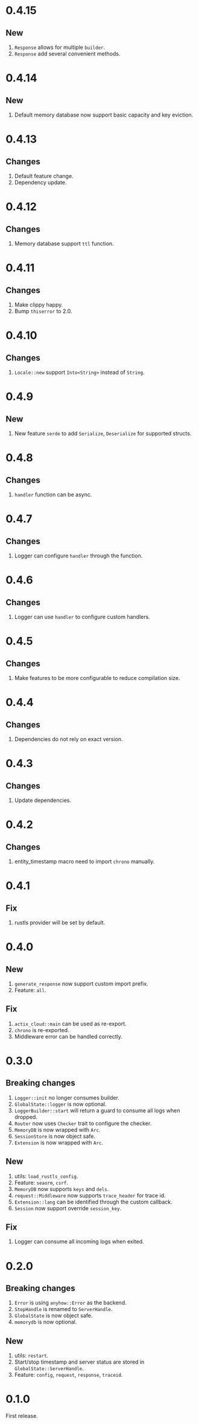 # 0.4.15
## New
1. `Response` allows for multiple `builder`.
2. `Response` add several convenient methods.

# 0.4.14
## New
1. Default memory database now support basic capacity and key eviction.

# 0.4.13
## Changes
1. Default feature change.
2. Dependency update.

# 0.4.12
## Changes
1. Memory database support `ttl` function.

# 0.4.11
## Changes
1. Make clippy happy.
2. Bump `thiserror` to 2.0.

# 0.4.10
## Changes
1. `Locale::new` support `Into<String>` instead of `String`.

# 0.4.9
## New
1. New feature `serde` to add `Serialize`, `Deserialize` for supported structs.

# 0.4.8
## Changes
1. `handler` function can be async.

# 0.4.7
## Changes
1. Logger can configure `handler` through the function.

# 0.4.6
## Changes
1. Logger can use `handler` to configure custom handlers.

# 0.4.5
## Changes
1. Make features to be more configurable to reduce compilation size.

# 0.4.4
## Changes
1. Dependencies do not rely on exact version.

# 0.4.3
## Changes
1. Update dependencies.

# 0.4.2
## Changes
1. entity_timestamp macro need to import `chrono` manually.

# 0.4.1
## Fix
1. rustls provider will be set by default.

# 0.4.0
## New
1. `generate_response` now support custom import prefix.
2. Feature: `all`.

## Fix
1. `actix_cloud::main` can be used as re-export.
2. `chrono` is re-exported.
3. Middleware error can be handled correctly.

# 0.3.0
## Breaking changes
1. `Logger::init` no longer consumes builder.
2. `GlobalState::logger` is now optional.
3. `LoggerBuilder::start` will return a guard to consume all logs when dropped.
4. `Router` now uses `Checker` trait to configure the checker.
5. `MemoryDB` is now wrapped with `Arc`.
6. `SessionStore` is now object safe.
7. `Extension` is now wrapped with `Arc`.

## New
1. utils: `load_rustls_config`.
2. Feature: `seaorm`, `csrf`.
3. `MemoryDB` now supports `keys` and `dels`.
4. `request::Middleware` now supports `trace_header` for trace id.
5. `Extension::lang` can be identified through the custom callback.
6. `Session` now support override `session_key`.

## Fix
1. Logger can consume all incoming logs when exited.

# 0.2.0
## Breaking changes
1. `Error` is using `anyhow::Error` as the backend.
2. `StopHandle` is renamed to `ServerHandle`.
3. `GlobalState` is now object safe.
4. `memorydb` is now optional.

## New
1. utils: `restart`.
2. Start/stop timestamp and server status are stored in `GlobalState::ServerHandle`.
3. Feature: `config`, `request`, `response`, `traceid`.

# 0.1.0
First release.